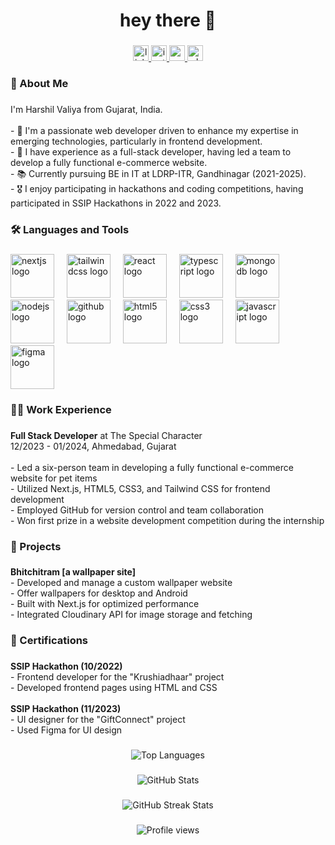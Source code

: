 ###

<h1 align="center">hey there 👋</h1>

###

<div align="center">
  <a href="https://www.linkedin.com/in/harshil-valiya" target="_blank">
    <img src="https://img.shields.io/static/v1?message=LinkedIn&logo=linkedin&label=&color=0077B5&logoColor=white&labelColor=&style=for-the-badge" height="25" alt="linkedin logo"  />
  </a>
  <a href="https://www.instagram.com/harshil_valiya/" target="_blank">
    <img src="https://img.shields.io/static/v1?message=Instagram&logo=instagram&label=&color=E4405F&logoColor=white&labelColor=&style=for-the-badge" height="25" alt="instagram logo"  />
  </a>
  <a href="mailto:harshilvaliya40@gmail.com" target="_blank">
    <img src="https://img.shields.io/static/v1?message=Gmail&logo=gmail&label=&color=D14836&logoColor=white&labelColor=&style=for-the-badge" height="25" alt="gmail logo"  />
  </a>
  <a href="https://wa.me/8511855200" target="_blank">
    <img src="https://img.shields.io/static/v1?message=Whatsapp&logo=whatsapp&label=&color=25D366&logoColor=white&labelColor=&style=for-the-badge" height="25" alt="whatsapp logo"  />
  </a>
</div>


###

<h3 align="left">🙋 About Me</h3>

###

<p align="left">I'm Harshil Valiya from Gujarat, India.<br><br>- 🔭 I'm a passionate web developer driven to enhance my expertise in emerging technologies, particularly in frontend development.<br>- 💼 I have experience as a full-stack developer, having led a team to develop a fully functional e-commerce website.<br>- 📚 Currently pursuing BE in IT at LDRP-ITR, Gandhinagar (2021-2025).<br>- 🎖️ I enjoy participating in hackathons and coding competitions, having participated in SSIP Hackathons in 2022 and 2023.</p>

###

<h3 align="left">🛠 Languages and Tools</h3>

###

<div align="left">
  <img src="https://cdn.jsdelivr.net/gh/devicons/devicon/icons/nextjs/nextjs-original.svg" height="70" alt="nextjs logo"  />
  <img width="12" />
  <img src="https://cdn.jsdelivr.net/gh/devicons/devicon/icons/tailwindcss/tailwindcss-original-wordmark.svg" height="70" alt="tailwindcss logo"  />
  <img width="12" />
  <img src="https://cdn.jsdelivr.net/gh/devicons/devicon/icons/react/react-original.svg" height="70" alt="react logo"  />
  <img width="12" />
  <img src="https://cdn.jsdelivr.net/gh/devicons/devicon/icons/typescript/typescript-original.svg" height="70" alt="typescript logo"  />
  <img width="12" />
  <img src="https://cdn.jsdelivr.net/gh/devicons/devicon/icons/mongodb/mongodb-original.svg" height="70" alt="mongodb logo"  />
  <img width="12" />
  <img src="https://cdn.jsdelivr.net/gh/devicons/devicon/icons/nodejs/nodejs-original.svg" height="70" alt="nodejs logo"  />
  <img width="12" />
  <img src="https://cdn.jsdelivr.net/gh/devicons/devicon/icons/github/github-original.svg" height="70" alt="github logo"  />
  <img width="12" />
  <img src="https://cdn.jsdelivr.net/gh/devicons/devicon/icons/html5/html5-original.svg" height="70" alt="html5 logo"  />
  <img width="12" />
  <img src="https://cdn.jsdelivr.net/gh/devicons/devicon/icons/css3/css3-original.svg" height="70" alt="css3 logo"  />
  <img width="12" />
  <img src="https://cdn.jsdelivr.net/gh/devicons/devicon/icons/javascript/javascript-original.svg" height="70" alt="javascript logo"  />
  <img width="12" />
  <img src="https://cdn.jsdelivr.net/gh/devicons/devicon/icons/figma/figma-original.svg" height="70" alt="figma logo"  />
</div>

###

<h3 align="left">🧑‍💻 Work Experience</h3>


###

<p align="left">
<strong>Full Stack Developer</strong> at The Special Character<br>
12/2023 - 01/2024, Ahmedabad, Gujarat<br><br>
- Led a six-person team in developing a fully functional e-commerce website for pet items<br>
- Utilized Next.js, HTML5, CSS3, and Tailwind CSS for frontend development<br>
- Employed GitHub for version control and team collaboration<br>
- Won first prize in a website development competition during the internship
</p>

###

<h3 align="left">📁 Projects</h3>

###

<p align="left">
<strong>Bhitchitram [a wallpaper site]</strong><br>
- Developed and manage a custom wallpaper website<br>
- Offer wallpapers for desktop and Android<br>
- Built with Next.js for optimized performance<br>
- Integrated Cloudinary API for image storage and fetching
</p>

###

<h3 align="left">📃 Certifications</h3>

###

<p align="left">
<strong>SSIP Hackathon (10/2022)</strong><br>
- Frontend developer for the "Krushiadhaar" project<br>
- Developed frontend pages using HTML and CSS<br><br>
<strong>SSIP Hackathon (11/2023)</strong><br>
- UI designer for the "GiftConnect" project<br>
- Used Figma for UI design
</p>



###

<div align="center">
  <img src="https://github-readme-stats.vercel.app/api/top-langs/?username=harshilvaliya&layout=compact&theme=radical" alt="Top Languages" />
</div>

###

<div align="center">
  <img src="https://github-readme-stats.vercel.app/api?username=harshilvaliya&show_icons=true&theme=radical" alt="GitHub Stats" />
</div>

###

<div align="center">
  <img src="https://github-readme-streak-stats.herokuapp.com?user=harshilvaliya&theme=radical" alt="GitHub Streak Stats" />
</div>

###

<div align="center">
  <img src="https://komarev.com/ghpvc/?username=harshilvaliya&label=Profile%20views&color=0e75b6&style=flat" alt="Profile views" />
</div>
